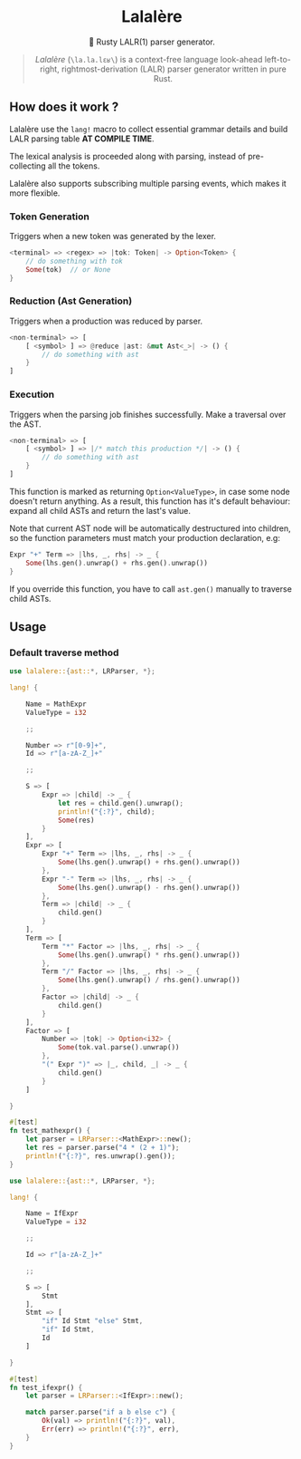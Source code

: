 <h1 align="center">Lalalère</h1>

<p align="center">
🦀 Rusty LALR(1) parser generator.
</p>

<blockquote align="center">
  <em>Lalalère</em> (<code>\la.la.lɛʁ\</code>) is a context-free language look-ahead left-to-right, rightmost-derivation (LALR) parser generator written in pure Rust.
</blockquote>

## How does it work ?

Lalalère use the `lang!` macro to collect essential grammar details and build LALR parsing table **AT COMPILE TIME**.

The lexical analysis is proceeded along with parsing, instead of pre-collecting all the tokens.

Lalalère also supports subscribing multiple parsing events, which makes it more flexible.

### Token Generation

Triggers when a new token was generated by the lexer.

```rust
<terminal> => <regex> => |tok: Token| -> Option<Token> {
	// do something with tok
	Some(tok)  // or None
}
```

### Reduction (Ast Generation)

Triggers when a production was reduced by parser.

```rust
<non-terminal> => [
	[ <symbol> ] => @reduce |ast: &mut Ast<_>| -> () {
		// do something with ast
	}
]
```

### Execution

Triggers when the parsing job finishes successfully. Make a traversal over the AST.

```rust
<non-terminal> => [
	[ <symbol> ] => |/* match this production */| -> () {
		// do something with ast
	}
]
```

This function is marked as returning `Option<ValueType>`, in case some node doesn't return anything. As a result, this function has it's default behaviour: expand all child ASTs and return the last's value.

Note that current AST node will be automatically destructured into children, so the function parameters must match your production declaration, e.g:
```rust
Expr "+" Term => |lhs, _, rhs| -> _ {
	Some(lhs.gen().unwrap() + rhs.gen().unwrap())
}
```

If you override this function, you have to call `ast.gen()` manually to traverse child ASTs.

## Usage

### Default traverse method

```rust
use lalalere::{ast::*, LRParser, *};

lang! {

	Name = MathExpr
	ValueType = i32

	;;

	Number => r"[0-9]+",
	Id => r"[a-zA-Z_]+"

	;;

	S => [
		Expr => |child| -> _ {
			let res = child.gen().unwrap();
			println!("{:?}", child);
			Some(res)
		}
	],
	Expr => [
		Expr "+" Term => |lhs, _, rhs| -> _ {
			Some(lhs.gen().unwrap() + rhs.gen().unwrap())
		},
		Expr "-" Term => |lhs, _, rhs| -> _ {
			Some(lhs.gen().unwrap() - rhs.gen().unwrap())
		},
		Term => |child| -> _ {
			child.gen()
		}
	],
	Term => [
		Term "*" Factor => |lhs, _, rhs| -> _ {
			Some(lhs.gen().unwrap() * rhs.gen().unwrap())
		},
		Term "/" Factor => |lhs, _, rhs| -> _ {
			Some(lhs.gen().unwrap() / rhs.gen().unwrap())
		},
		Factor => |child| -> _ {
			child.gen()
		}
	],
	Factor => [
		Number => |tok| -> Option<i32> {
			Some(tok.val.parse().unwrap())
		},
		"(" Expr ")" => |_, child, _| -> _ {
			child.gen()
		}
	]

}

#[test]
fn test_mathexpr() {
	let parser = LRParser::<MathExpr>::new();
	let res = parser.parse("4 * (2 + 1)");
	println!("{:?}", res.unwrap().gen());
}

```

```rust
use lalalere::{ast::*, LRParser, *};

lang! {

    Name = IfExpr
    ValueType = i32

    ;;

    Id => r"[a-zA-Z_]+"

    ;;

    S => [
        Stmt
    ],
    Stmt => [
        "if" Id Stmt "else" Stmt,
        "if" Id Stmt,
        Id
    ]

}

#[test]
fn test_ifexpr() {
    let parser = LRParser::<IfExpr>::new();

    match parser.parse("if a b else c") {
        Ok(val) => println!("{:?}", val),
        Err(err) => println!("{:?}", err),
    }
}
```
